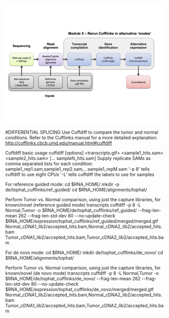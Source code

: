 ![RNA-seq Flowchart - Module 5](Images/RNA-seq_Flowchart5.png)

#DIFFERENTIAL SPLICING
Use Cuffdiff to compare the tumor and normal conditions.
Refer to the Cufflinks manual for a more detailed explanation:
http://cufflinks.cbcb.umd.edu/manual.html#cuffdiff
	
 Cuffdiff basic usage
 cuffdiff [options] <transcripts.gtf> <sample1_hits.sam> <sample2_hits.sam> [... sampleN_hits.sam]
 Supply replicate SAMs as comma separated lists for each condition: sample1_rep1.sam,sample1_rep2.sam,...sample1_repM.sam
 '-p 8' tells cuffdiff to use eight CPUs
 '-L' tells cuffdiff the labels to use for samples
	
 For reference guided mode:
	cd $RNA_HOME/
	mkdir -p de/tophat_cufflinks/ref_guided/
	cd $RNA_HOME/alignments/tophat/
	
Perform Tumor vs. Normal comparison, using just the capture libraries, for known/novel (reference guided mode) transcripts
	cuffdiff -p 8 -L Normal,Tumor -o $RNA_HOME/de/tophat_cufflinks/ref_guided/ --frag-len-mean 262 --frag-len-std-dev 80 --no-update-check $RNA_HOME/expression/tophat_cufflinks/ref_guided/merged/merged.gtf Normal_cDNA1_lib2/accepted_hits.bam,Normal_cDNA2_lib2/accepted_hits.bam Tumor_cDNA1_lib2/accepted_hits.bam,Tumor_cDNA2_lib2/accepted_hits.bam
	
 For de novo mode:
	cd $RNA_HOME/
	mkdir de/tophat_cufflinks/de_novo/
	cd $RNA_HOME/alignments/tophat/
	
Perform Tumor vs. Normal comparison, using just the capture libraries, for known/novel (de novo mode) transcripts
	cuffdiff -p 8 -L Normal,Tumor -o $RNA_HOME/de/tophat_cufflinks/de_novo/ --frag-len-mean 262 --frag-len-std-dev 80 --no-update-check $RNA_HOME/expression/tophat_cufflinks/de_novo/merged/merged.gtf Normal_cDNA1_lib2/accepted_hits.bam,Normal_cDNA2_lib2/accepted_hits.bam Tumor_cDNA1_lib2/accepted_hits.bam,Tumor_cDNA2_lib2/accepted_hits.bam
        
